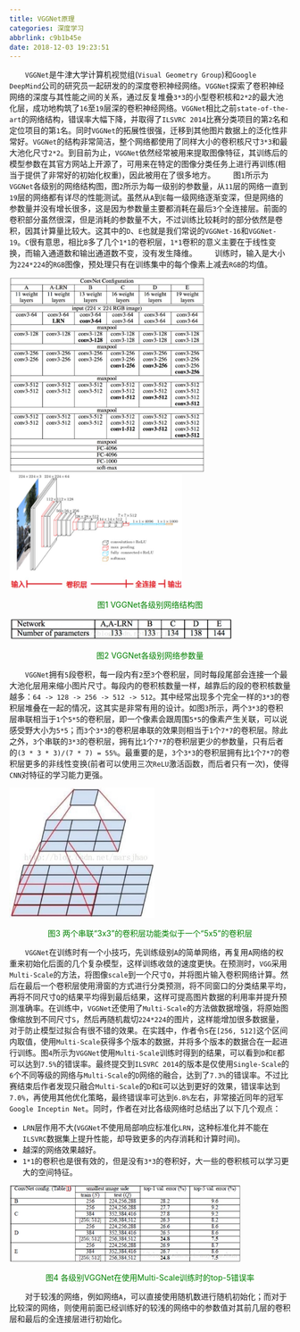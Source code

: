 ```yaml
---
title: VGGNet原理
categories: 深度学习
abbrlink: c9b1b45e
date: 2018-12-03 19:23:51
---
```

&emsp;&emsp;`VGGNet`是牛津大学计算机视觉组(`Visual Geometry Group`)和`Google DeepMind`公司的研究员一起研发的的深度卷积神经网络。`VGGNet`探索了卷积神经网络的深度与其性能之间的关系，通过反复堆叠`3*3`的小型卷积核和`2*2`的最大池化层，成功地构筑了`16`至`19`层深的卷积神经网络。`VGGNet`相比之前`state-of-the-art`的网络结构，错误率大幅下降，并取得了`ILSVRC 2014`比赛分类项目的第`2`名和定位项目的第`1`名。同时`VGGNet`的拓展性很强，迁移到其他图片数据上的泛化性非常好。`VGGNet`的结构非常简洁，整个网络都使用了同样大小的卷积核尺寸`3*3`和最大池化尺寸`2*2`。到目前为止，`VGGNet`依然经常被用来提取图像特征，其训练后的模型参数在其官方网站上开源了，可用来在特定的图像分类任务上进行再训练(相当于提供了非常好的初始化权重)，因此被用在了很多地方。<!--more-->
&emsp;&emsp;图`1`所示为`VGGNet`各级别的网络结构图，图`2`所示为每一级别的参数量，从`11`层的网络一直到`19`层的网络都有详尽的性能测试。虽然从`A`到`E`每一级网络逐渐变深，但是网络的参数量并没有增长很多，这是因为参数量主要都消耗在最后`3`个全连接层。前面的卷积部分虽然很深，但是消耗的参数量不大，不过训练比较耗时的部分依然是卷积，因其计算量比较大。这其中的`D`、`E`也就是我们常说的`VGGNet-16`和`VGGNet-19`。`C`很有意思，相比`B`多了几个`1*1`的卷积层，`1*1`卷积的意义主要在于线性变换，而输入通道数和输出通道数不变，没有发生降维。
&emsp;&emsp;训练时，输入是大小为`224*224`的`RGB`图像，预处理只有在训练集中的每个像素上减去`RGB`的均值。

<img src="./VGGNet原理/1.jpg" height="350" width="350">

<img src="./VGGNet原理/2.jpg" height="206" width="310">

<p align="center" style="color:green">图1 VGGNet各级别网络结构图</p>

<img src="./VGGNet原理/3.jpg" height="40" width="400">

<p align="center" style="color:green">图2 VGGNet各级别网络参数量</p>

&emsp;&emsp;`VGGNet`拥有`5`段卷积，每一段内有`2`至`3`个卷积层，同时每段尾部会连接一个最大池化层用来缩小图片尺寸。每段内的卷积核数量一样，越靠后的段的卷积核数量越多：`64 -> 128 -> 256 -> 512 -> 512`。其中经常出现多个完全一样的`3*3`的卷积层堆叠在一起的情况，这其实是非常有用的设计。如图`3`所示，两个`3*3`的卷积层串联相当于`1`个`5*5`的卷积层，即一个像素会跟周围`5*5`的像素产生关联，可以说感受野大小为`5*5`；而`3`个`3*3`的卷积层串联的效果则相当于`1`个`7*7`的卷积层。除此之外，`3`个串联的`3*3`的卷积层，拥有比`1`个`7*7`的卷积层更少的参数量，只有后者的`(3 * 3 * 3)/(7 * 7) = 55%`。最重要的是，`3`个`3*3`的卷积层拥有比`1`个`7*7`的卷积层更多的非线性变换(前者可以使用三次`ReLU`激活函数，而后者只有一次)，使得`CNN`对特征的学习能力更强。

<img src="./VGGNet原理/4.jpg" height="233" width="260">

<p align="center" style="color:green">图3 两个串联“3x3”的卷积层功能类似于一个“5x5”的卷积层</p>

&emsp;&emsp;`VGGNet`在训练时有一个小技巧，先训练级别`A`的简单网络，再复用`A`网络的权重来初始化后面的几个复杂模型，这样训练收敛的速度更快。在预测时，`VGG`采用`Multi-Scale`的方法，将图像`scale`到一个尺寸`Q`，并将图片输入卷积网络计算。然后在最后一个卷积层使用滑窗的方式进行分类预测，将不同窗口的分类结果平均，再将不同尺寸`Q`的结果平均得到最后结果，这样可提高图片数据的利用率并提升预测准确率。在训练中，`VGGNet`还使用了`Multi-Scale`的方法做数据增强，将原始图像缩放到不同尺寸`S`，然后再随机裁切`224*224`的图片，这样能增加很多数据量，对于防止模型过拟合有很不错的效果。在实践中，作者令`S`在`[256, 512]`这个区间内取值，使用`Multi-Scale`获得多个版本的数据，并将多个版本的数据合在一起进行训练。图`4`所示为`VGGNet`使用`Multi-Scale`训练时得到的结果，可以看到`D`和`E`都可以达到`7.5%`的错误率。最终提交到`ILSVRC 2014`的版本是仅使用`Single-Scale`的`6`个不同等级的网络与`Multi-Scale`的`D`网络的融合，达到了`7.3%`的错误率。不过比赛结束后作者发现只融合`Multi-Scale`的`D`和`E`可以达到更好的效果，错误率达到`7.0%`，再使用其他优化策略，最终错误率可达到`6.8%`左右，非常接近同年的冠军`Google Inceptin Net`。同时，作者在对比各级网络时总结出了以下几个观点：

- `LRN`层作用不大(`VGGNet`不使用局部响应标准化`LRN`，这种标准化并不能在`ILSVRC`数据集上提升性能，却导致更多的内存消耗和计算时间)。
- 越深的网络效果越好。
- `1*1`的卷积也是很有效的，但是没有`3*3`的卷积好，大一些的卷积核可以学习更大的空间特征。

<img src="./VGGNet原理/5.jpg" height="138" width="416">

<p align="center" style="color:green">图4 各级别VGGNet在使用Multi-Scale训练时的top-5错误率</p>

&emsp;&emsp;对于较浅的网络，例如网络`A`，可以直接使用随机数进行随机初始化；而对于比较深的网络，则使用前面已经训练好的较浅的网络中的参数值对其前几层的卷积层和最后的全连接层进行初始化。